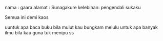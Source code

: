 nama	 : gaara
alamat 	 : Sunagakure
kelebihan: pengendali sukaku

Semua ini demi kaos

uuntuk apa baca buku bila mulut kau bungkam melulu
untuk apa banyak ilmu bila kau guna tuk menipu
ss